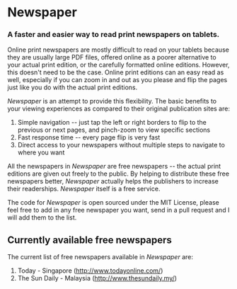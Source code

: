 # Newspaper
### A faster and easier way to read print newspapers on tablets.

Online print newspapers are mostly difficult to read on your tablets because they are usually large PDF files, offered online as a poorer alternative to your actual print edition, or the carefully formatted online editions. However, this doesn't need to be the case. Online print editions can an easy read as well, especially if you can zoom in and out as you please and flip the pages just like you do with the actual print editions.

_Newspaper_ is an attempt to provide this flexibility. The basic benefits to your viewing experiences as compared to their original publication sites are:

1. Simple navigation -- just tap the left or right borders to flip to the previous or next pages, and pinch-zoom to view specific sections
2. Fast response time -- every page flip is very fast
3. Direct access to your newspapers without multiple steps to navigate to where you want

All the newspapers in _Newspaper_ are free newspapers -- the actual print editions are given out freely to the public. By helping to distribute these free newspapers better, _Newspaper_ actually helps the publishers to increase their readerships. _Newspaper_ itself is a free service.

The code for _Newspaper_ is open sourced under the MIT License, please feel free to add in any free newspaper you want, send in a pull request and I will add them to the list.

## Currently available free newspapers

The current list of free newspapers available in _Newspaper_ are:

1. Today - Singapore (http://www.todayonline.com/)
2. The Sun Daily - Malaysia (http://www.thesundaily.my/)

